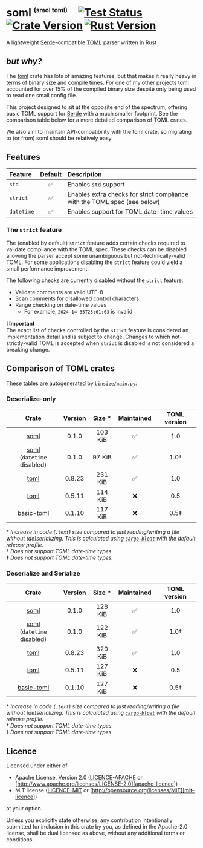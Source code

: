 # soml <sup><sub><sup>(smol toml)</sup></sub></sup>&emsp;[![Test Status]][actions]&thinsp;[![Crate Version]][crates]&thinsp;[![Rust Version]][crates]

[test status]: https://img.shields.io/github/actions/workflow/status/staticintlucas/soml/ci.yml?branch=main&label=tests&style=flat-square
[crate version]: https://img.shields.io/crates/v/soml?style=flat-square
[rust version]: https://img.shields.io/crates/msrv/soml?style=flat-square

[actions]: https://github.com/staticintlucas/soml/actions?query=branch%3Amain
[crates]: https://crates.io/crates/soml

<!-- cargo-rdme start -->

A lightweight [Serde]-compatible [TOML][toml-lang] parser written in Rust

## *but why?*

The [toml][toml-rs] crate has lots of amazing features, but that makes it really heavy in terms of binary size and compile times.
For one of my other projects toml accounted for over 15% of the compiled binary size despite only being used to read one small config file.

This project designed to sit at the opposite end of the spectrum, offering basic TOML support for [Serde] with a much smaller footprint.
See the comparison table below for a more detailed comparison of TOML crates.

We also aim to maintain API-compatibility with the toml crate, so migrating to (or from) soml should be relatively easy.

[serde]: https://serde.rs/
[toml-lang]: https://toml.io/
[toml-rs]: https://github.com/toml-lang/toml

## Features

Feature    | Default | Description
:----------|:-------:|:----------------------------------------------
`std`      |    ✅    | Enables `std` support
`strict`   |    ✅    | Enables extra checks for strict compliance with the TOML spec (see below)
`datetime` |    ✅    | Enables support for TOML date-time values

### The `strict` feature

The (enabled by default) `strict` feature adds certain checks required to validate compliance with the TOML spec.
These checks can be disabled allowing the parser accept some unambiguous but not-technically-valid TOML.
For some applications disabling the `strict` feature could yield a small performance improvement.

The following checks are currently disabled without the `strict` feature:

- Validate comments are valid UTF-8
- Scan comments for disallowed control characters
- Range checking on date-time values
  - For example, `2024-14-35T25:61:63` is invalid

**ℹ️ Important** \
The exact list of checks controlled by the `strict` feature is considered an implementation detail and is subject to change.
Changes to which not-strictly-valid TOML is accepted when `strict` is disabled is not considered a breaking change.

<!-- binsize start -->

## Comparison of TOML crates

These tables are autogenerated by [`binsize/main.py`][binsize/main.py]:

### Deserialize-only

|              Crate              | Version | Size &ast; | Maintained | TOML version |
|:-------------------------------:|:-------:|:----------:|:----------:|:------------:|
|              [soml]             |  0.1.0  |  103 KiB   |     ✅      |     1.0      |
| [soml]<br>(`datetime` disabled) |  0.1.0  |   97 KiB   |     ✅      |     1.0†     |
|              [toml]             |  0.8.23 |  231 KiB   |     ✅      |     1.0      |
|              [toml]             |  0.5.11 |  114 KiB   |     ❌      |     0.5      |
|           [basic-toml]          |  0.1.10 |  117 KiB   |     ❌      |     0.5‡     |

&ast; *Increase in code (`.text`) size compared to just reading/writing a file without (de)serializing.
This is calculated using [`cargo-bloat`][cargo-bloat] with the default release profile.* \
† *Does not support TOML date-time types.* \
‡ *Does not support TOML date-time types.*

### Deserialize and Serialize

|              Crate              | Version | Size &ast; | Maintained | TOML version |
|:-------------------------------:|:-------:|:----------:|:----------:|:------------:|
|              [soml]             |  0.1.0  |  128 KiB   |     ✅      |     1.0      |
| [soml]<br>(`datetime` disabled) |  0.1.0  |  122 KiB   |     ✅      |     1.0†     |
|              [toml]             |  0.8.23 |  320 KiB   |     ✅      |     1.0      |
|              [toml]             |  0.5.11 |  127 KiB   |     ❌      |     0.5      |
|           [basic-toml]          |  0.1.10 |  127 KiB   |     ❌      |     0.5‡     |

&ast; *Increase in code (`.text`) size compared to just reading/writing a file without (de)serializing.
This is calculated using [`cargo-bloat`][cargo-bloat] with the default release profile.* \
† *Does not support TOML date-time types.* \
‡ *Does not support TOML date-time types.*

[binsize/main.py]: https://github.com/staticintlucas/soml/blob/main/binsize/main.py
[cargo-bloat]: https://crates.io/crates/cargo-bloat
[soml]: https://crates.io/crates/soml
[toml]: https://crates.io/crates/toml
[basic-toml]: https://crates.io/crates/basic-toml

<!-- binsize end -->

<!-- cargo-rdme end -->

## Licence

Licensed under either of

* Apache License, Version 2.0 ([LICENCE-APACHE](LICENCE-APACHE) or [http://www.apache.org/licenses/LICENSE-2.0][apache-licence])
* MIT license ([LICENCE-MIT](LICENCE-MIT) or [http://opensource.org/licenses/MIT][mit-licence])

at your option.

Unless you explicitly state otherwise, any contribution intentionally submitted for inclusion in
this crate by you, as defined in the Apache-2.0 license, shall be dual licensed as above, without
any additional terms or conditions.

[apache-licence]: http://www.apache.org/licenses/LICENSE-2.0
[mit-licence]: http://opensource.org/licenses/MIT
